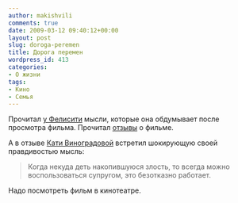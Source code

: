 ```yaml
---
author: makishvili
comments: true
date: 2009-03-12 09:40:12+00:00
layout: post
slug: doroga-peremen
title: Дорога перемен
wordpress_id: 413
categories:
- О жизни
tags:
- Кино
- Семья
---
```


Прочитал [у Фелисити](http://felicity.ya.ru/replies.xml?item_no=6540&ncrnd=9373) мысли, которые она обдумывает после просмотра фильма.
Прочитал [отзывы](http://www.kinopoisk.ru/level/1/film/280932/#list) о фильме.

А в отзыве [Кати Виноградовой](http://www.film.ru/article.asp?id=5634) встретил шокирующую своей правдивостью мысль:


> Когда некуда деть накопившуюся злость, то всегда можно воспользоваться супругом, это безотказно работает.



Надо посмотреть фильм в кинотеатре.
